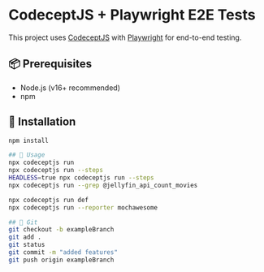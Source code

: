 # CodeceptJS + Playwright E2E Tests

This project uses [CodeceptJS](https://codecept.io/) with [Playwright](https://playwright.dev/) for end-to-end testing.

## 📦 Prerequisites

- Node.js (v16+ recommended)
- npm

## 🚀 Installation

```bash
npm install

## 🚀 Usage
npx codeceptjs run
npx codeceptjs run --steps
HEADLESS=true npx codeceptjs run --steps
npx codeceptjs run --grep @jellyfin_api_count_movies

npx codeceptjs run def
npx codeceptjs run --reporter mochawesome

## 🚀 Git
git checkout -b exampleBranch      
git add .   
git status        
git commit -m "added features"
git push origin exampleBranch    